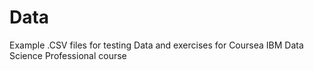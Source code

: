 # Data
Example .CSV files for testing
Data and exercises for Coursea IBM Data Science Professional course 
